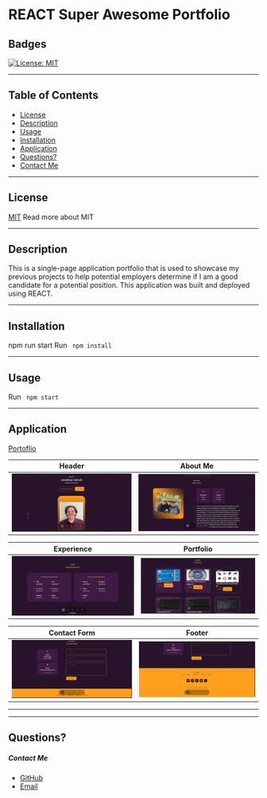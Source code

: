 # REACT Super Awesome Portfolio
## Badges 
[![License: MIT](https://img.shields.io/badge/License-MIT-yellow.svg)](https://opensource.org/licenses/MIT)

---

## Table of Contents
- [License](#license)
- [Description](#description)
- [Usage](#usage)
- [Installation](#installation)
- [Application](#application)
- [Questions?](#questions)
- [Contact Me](#contact-me)

---

## License
[MIT](https://opensource.org/licenses/MIT)
Read more about MIT

---

## Description
This is a single-page application portfolio that is used to showcase my previous projects to help potential employers determine if I am a good candidate for a potential position. This application was built and deployed using REACT.

---

## Installation
npm run start
Run <code> npm install </code>

---

## Usage

Run <code> npm start </code>

---


## Application

[Portoflio](https://joncerruti.github.io/Super_Awesome_Portfolio/)

Header           |  About Me
:-------------------------:|:-------------------------:
![Portfolio 1](./super-awesome-portfolio/src/assets/images/portfolio-1.png)  |  ![Portfolio 2](./super-awesome-portfolio/src/assets/images/porfolio-2.png)

Experience      |  Portfolio
:-------------------------:|:-------------------------:
![Portfolio 3](./super-awesome-portfolio/src/assets/images/portfolio-3.png)  |  ![Portfolio 4](/super-awesome-portfolio/src/assets/images/portfolio-4.png)

Contact Form      |  Footer
:-------------------------:|:-------------------------:
![Portfolio 5](./super-awesome-portfolio/src/assets/images/portfolio-5.png)  |  ![Portfolio 6](/super-awesome-portfolio/src/assets/images/portfolio-6.png)



---


---

## Questions?
##### Contact Me
- [GitHub](https://github.com/Joncerruti)
- [Email](jonathancerruti@gmail.com)
